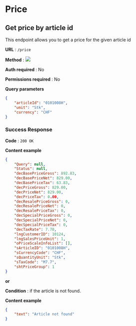 # Price

## Get price by article id

This endpoint allows you to get a price for the given article id

**URL** : `/price`

**Method** : <img src="https://img.shields.io/badge/GET%20-%23323330.svg?&style=flat&color=green"/>

**Auth required** : No

**Permissions required** : No

**Query parameters**

``` json
{
    "articleId": "0101008H",
    "unit": "Stk",
    "currency": "CHF"
}
```

### Success Response

**Code** : `200 OK`

**Content example**

```json
{
    "Query": null,
    "Status": null,
    "decBasePriceGross": 892.83,
    "decBasePriceNet": 829.00,
    "decBasePriceTax": 63.83,
    "decPriceGross": 829.00,
    "decPriceNet": 829.00,
    "decPriceTax": 0.00,
    "decResalePriceGross": 0,
    "decResalePriceNet": 0,
    "decResalePriceTax": 0,
    "decSpecialPriceGross": 0,
    "decSpecialPriceNet": 0,
    "decSpecialPriceTax": 0,
    "decTaxRate": 7.70,
    "lngCustomerID": 10124,
    "lngSalesPriceUnit": 1,
    "oPriceScaleInfoList": [],
    "sArticleID": "0101008H",
    "sCurrencyCode": "CHF",
    "sQuantityUnit": "Stk",
    "sTaxCode": "M7.7",
    "shtPriceGroup": 1
}
```

**or**

**Condition** : if the article is not found.

**Content example**

```json
{
    "text": "Article not found"
}
```